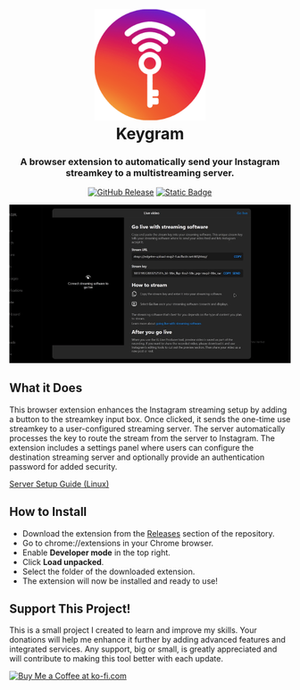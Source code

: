<h1 align="center">
  <br>
  <img src="images/keygram-logo.png" alt="Logo" width="200">
  <br>
  Keygram
  <br>
</h1>

<h3 align="center">A browser extension to automatically send your Instagram streamkey to a multistreaming server.</h3>

<p align="center">
<a href="https://github.com/itzsmoki/Keygram/releases"><img width="120px" alt="GitHub Release" src="https://img.shields.io/github/v/release/itzsmoki/keygram"></a>
<a href="https://ko-fi.com/itzsmoki"><img width="110px" alt="Static Badge" src="https://img.shields.io/badge/Donate-KoFi-e3d6c6"></a>
</p>

<!--
<div align="center">
  <a href="#what-it-does">What it Does</a> •
  <a href="#how-to-install">How to Install</a> •
  <a href="#support-this-project">Donations</a> 
</div>
-->

<p align="center">
  <img width="1000px" src="images/demo2.gif" alt="screenshot">
</p>


## What it Does

This browser extension enhances the Instagram streaming setup by adding a button to the streamkey input box. Once clicked, it sends the one-time use streamkey to a user-configured streaming server. The server automatically processes the key to route the stream from the server to Instagram. The extension includes a settings panel where users can configure the destination streaming server and optionally provide an authentication password for added security.

<a href="server.md">Server Setup Guide (Linux)</a>

## How to Install


-   Download the extension from the <a href="https://github.com/itzsmoki/Keygram/releases">Releases</a> section of the repository.
-   Go to chrome://extensions in your Chrome browser.
-   Enable **Developer mode** in the top right.
-   Click **Load unpacked**.
-   Select the folder of the downloaded extension.
-   The extension will now be installed and ready to use!


## Support This Project!

This is a small project I created to learn and improve my skills. Your donations will help me enhance it further by adding advanced features and integrated services. Any support, big or small, is greatly appreciated and will contribute to making this tool better with each update.

<a href='https://ko-fi.com/P5P617I01D' target='_blank'><img height='36' style='border:0px;height:36px;' src='https://storage.ko-fi.com/cdn/kofi1.png?v=6' border='0' alt='Buy Me a Coffee at ko-fi.com' /></a>

